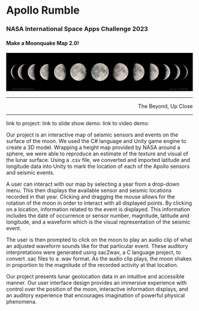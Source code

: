 # Apollo Rumble
### NASA International Space Apps Challenge 2023
#### Make a Moonquake Map 2.0!

![image info](moonPhases.jpg)

---
<p align="right">The Beyond, Up Close</p>

---

link to project:
link to slide show demo:
link to video demo:

Our project is an interactive map of seismic sensors and events on the surface of the moon. We used the C# language and Unity game engine to create a 3D model. 
Wrapping a height map provided by NASA around a sphere, we were able to reproduce an estimate of the texture and visual of the lunar surface. 
Using a .csv file, we converted and imported latitude and longitude data into Unity to mark the location of each of the Apollo sensors and seismic events. 

A user can interact with our map by selecting a year from a drop-down menu. This then displays the available sensor and seismic locations recorded in that year. 
Clicking and dragging the mouse allows for the rotation of the moon in order to interact with all displayed points. By clicking on a location, information related 
to the event is displayed. This information includes the date of occurrence or sensor number, magnitude, latitude and longitude, and a waveform which is the visual 
representation of the seismic event.

The user is then prompted to click on the moon to play an audio clip of what an adjusted waveform sounds like for that particular event. These auditory interpretations were generated using sac2wav, a C language project, to convert .sac files to a .wav format. As the audio clip plays, the moon shakes in proportion to the magnitude of the recorded activity at that location.

Our project presents lunar geolocation data in an intuitive and accessible manner. Our user interface design provides an immersive experience with control over the position of the moon, interactive information displays, and an auditory experience that encourages imagination of powerful physical phenomena.
